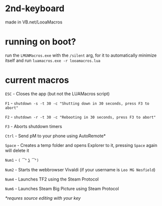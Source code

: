 # 2nd-keyboard
made in VB.net/LooaMacros

# running on boot?
run the `LMGNMacros.exe` with the `/silent` arg, for it to automatically minimize itself and run `luamacros.exe -r looamacros.lua`

# current macros
`ESC` - Closes the app (but not the LUAMacros script)

`F1` - `shutdown -s -t 30 -c "Shutting down in 30 seconds, press F3 to abort"`

`F2` - `shutdown -r -t 30 -c "Rebooting in 30 seconds, press F3 to abort"`

`F3` - Aborts shutdown timers

`Ctrl` - Send pM to your phone using AutoRemote\*

`Space` - Creates a temp folder and opens Explorer to it, pressing `Space` again will delete it

`Num1` - `( ͡° ͜ʖ ͡°)`

`Num2` - Starts the webbrowser Vivaldi (if your username is `Leo MG Nesfield`)

`Num4` - Launches TF2 using the Steam Protocol

`Num6` - Launches Steam Big Picture using Steam Protocol


*\*requres source editing with your key*
